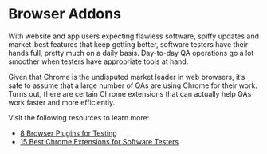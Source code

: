 # Browser Addons

With website and app users expecting flawless software, spiffy updates and market-best features that keep getting better, software testers have their hands full, pretty much on a daily basis. Day-to-day QA operations go a lot smoother when testers have appropriate tools at hand.

Given that Chrome is the undisputed market leader in web browsers, it’s safe to assume that a large number of QAs are using Chrome for their work. Turns out, there are certain Chrome extensions that can actually help QAs work faster and more efficiently.

Visit the following resources to learn more:

- [8 Browser Plugins for Testing](https://blog.gurock.com/browser-plugins-for-testing/)
- [15 Best Chrome Extensions for Software Testers](https://www.softwaretestingmaterial.com/chrome-extensions-for-software-testers/)
